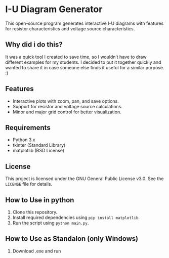 # I-U Diagram Generator

This open-source program generates interactive I-U diagrams with features for resistor characteristics and voltage source characteristics. 

## Why did i do this?
It was a quick tool I created to save time, so I wouldn’t have to draw different examples for my students. I decided to put it together quickly and wanted to share it in case someone else finds it useful for a similar purpose. :)

## Features

- Interactive plots with zoom, pan, and save options.
- Support for resistor and voltage source calculations.
- Minor and major grid control for better visualization.

## Requirements

- Python 3.x
- tkinter (Standard Library)
- matplotlib (BSD License)

## License

This project is licensed under the GNU General Public License v3.0. See the `LICENSE` file for details.

## How to Use in python

1. Clone this repository.
2. Install required dependencies using `pip install matplotlib`.
3. Run the script using `python main.py`.

## How to Use as Standalon (only Windows)
1. Download .exe and run
